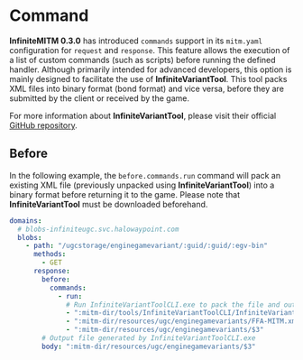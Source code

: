 # Command

**InfiniteMITM 0.3.0** has introduced `commands` support in its `mitm.yaml` configuration for `request` and `response`. This feature allows the execution of a list of custom commands (such as scripts) before running the defined handler. Although primarily intended for advanced developers, this option is mainly designed to facilitate the use of **InfiniteVariantTool**. This tool packs XML files into binary format (bond format) and vice versa, before they are submitted by the client or received by the game.

For more information about **InfiniteVariantTool**, please visit their official [GitHub repository](https://github.com/soupstream/InfiniteVariantTool).

## Before

In the following example, the `before.commands.run` command will pack an existing XML file (previously unpacked using **InfiniteVariantTool**) into a binary format before returning it to the game. Please note that **InfiniteVariantTool** must be downloaded beforehand.

```yaml
domains:
  # blobs-infiniteugc.svc.halowaypoint.com
  blobs:
    - path: "/ugcstorage/enginegamevariant/:guid/:guid/:egv-bin"
      methods:
        - GET
      response:
        before:
          commands:
            - run:
              # Run InfiniteVariantToolCLI.exe to pack the file and output it using ":egv-bin" as the output filename
              - ":mitm-dir/tools/InfiniteVariantToolCLI/InfiniteVariantToolCLI.exe bond pack"
              - ":mitm-dir/resources/ugc/enginegamevariants/FFA-MITM.xml --output"
              - ":mitm-dir/resources/ugc/enginegamevariants/$3"
        # Output file generated by InfiniteVariantToolCLI.exe
        body: ":mitm-dir/resources/ugc/enginegamevariants/$3"
```
